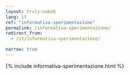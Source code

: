```yaml
---
layout: truly-naked
lang: it
ref: "informativa-sperimentazione"
permalink: /informativa-sperimentazione/
redirect_from:
  - /it/informativa-sperimentazione/

narrow: true
---
```


{% include informativa-sperimentazione.html %}